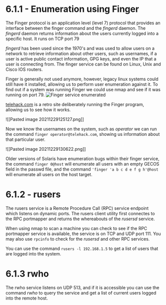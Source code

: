 # 6.1.1 - Enumeration using Finger
The Finger protocol is an application level (level 7) protocol that provides an interface between the finger command and the <em>fingerd</em> daemon. The <em>fingerd</em> daemon returns information about the users currently logged into a specific host. It runs on TCP port 79

<em>fingerd</em> has been used since the 1970's and was used to allow users on a network to retrieve information about other users, such as usernames, if a user is active public contact information, GPG keys, and even the IP that a user is connecting from. The finger service can be found on Linux, Unix and Cisco IOS routers. 

Finger is generally not used anymore, however, legacy linux systems could still have it installed, allowing us to perform user enumeration against it. To find out if a system was running Finger we could use nmap and see if it was running on port 79.
![Finger service enumerated](https://pentestlab.files.wordpress.com/2012/04/110.png)

[telehack.com](http://telehack.com) is a retro site deliberately running the Finger program, allowing us to see how it works. 

![[Pasted image 20211229125127.png]]

Now we know the usernames on the system, such as <em>operator</em> we can run the command `finger operator@telehack.com`, showing us information about that particular user. 

![[Pasted image 20211229130622.png]]

Older versions of Solaris have enumeration bugs within their finger service, the command `finger 0@host` will enumerate all users with an empty GECOS field in the passwd file, and the command `'finger 'a b c d e f g h'@host` will enumerate all users on the host target. 

# 6.1.2 - rusers 
The rusers service is a Remote Procedure Call (RPC) service endpoint which listens on dynamic ports. The rusers client utility first connectes to the RPC portmapper and returns the whereabouts of the <em>rusersd</em> service. 

When using nmap to scan a machine you can check to see if the RPC portmapper service is available, the service is on TCP and UDP port 111. You may also use `rpcinfo` to check for the <em>rusersd</em> and other RPC services. 

You can use the command `rusers -l 192.168.1.5` to get a list of users that are logged into the system.

# 6.1.3 rwho
The rwho service listens on UDP 513, and if it is accessible you can use the command <em>rwho</em> to query the service and get a list of current users logged into the remote host. 